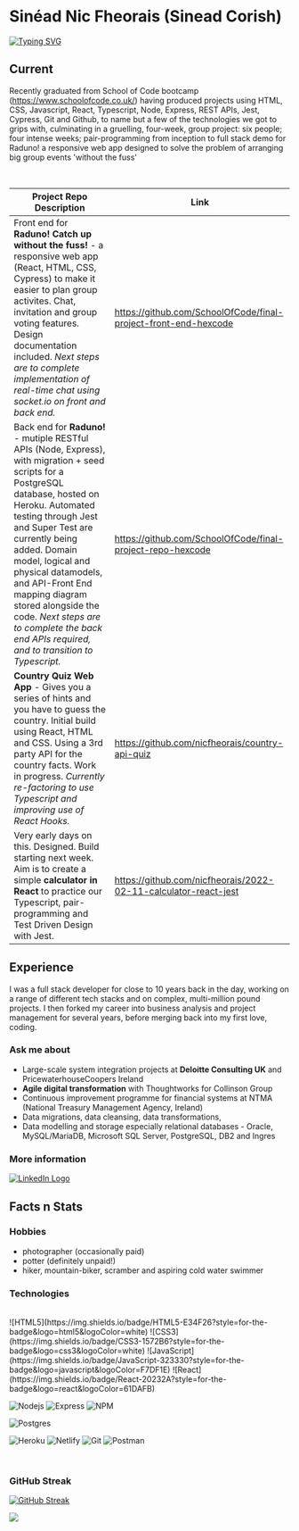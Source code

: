 # Sinéad Nic Fheorais (Sinead Corish)

<!-- From here: https://readme-typing-svg.herokuapp.com/demo/ -->

[![Typing SVG](https://readme-typing-svg.herokuapp.com?size=21&color=4296B3&lines=Developer+Analyst+Civil+Engineer+;Javascript+React+Node+Express;PostgreSQL+MySQL+Oracle+SQLServer)](https://git.io/typing-svg)

## Current

Recently graduated from School of Code bootcamp
(https://www.schoolofcode.co.uk/) having produced projects using HTML, CSS,
Javascript, React, Typescript, Node, Express, REST APIs, Jest, Cypress, Git and
Github, to name but a few of the technologies we got to grips with, culminating
in a gruelling, four-week, group project: six people; four intense weeks;
pair-programming from inception to full stack demo for Raduno! a responsive web
app designed to solve the problem of arranging big group events 'without the
fuss'

 <br />

| Project Repo Description                                                                                                                                                                                                                                                                                                                                                                                                   | Link                                                            |
| -------------------------------------------------------------------------------------------------------------------------------------------------------------------------------------------------------------------------------------------------------------------------------------------------------------------------------------------------------------------------------------------------------------------------- | --------------------------------------------------------------- |
| Front end for **Raduno! Catch up without the fuss!** - a responsive web app (React, HTML, CSS, Cypress) to make it easier to plan group activites. Chat, invitation and group voting features. Design documentation included. _Next steps are to complete implementation of real-time chat using socket.io on front and back end._                                                                                         | https://github.com/SchoolOfCode/final-project-front-end-hexcode |
| Back end for **Raduno!** - mutiple RESTful APIs (Node, Express), with migration + seed scripts for a PostgreSQL database, hosted on Heroku. Automated testing through Jest and Super Test are currently being added. Domain model, logical and physical datamodels, and API-Front End mapping diagram stored alongside the code. _Next steps are to complete the back end APIs required, and to transition to Typescript._ | https://github.com/SchoolOfCode/final-project-repo-hexcode      |
| **Country Quiz Web App** - Gives you a series of hints and you have to guess the country. Initial build using React, HTML and CSS. Using a 3rd party API for the country facts. Work in progress. _Currently re-factoring to use Typescript and improving use of React Hooks._                                                                                                                                             | https://github.com/nicfheorais/country-api-quiz                 |
| Very early days on this. Designed. Build starting next week. Aim is to create a simple **calculator in React** to practice our Typescript, pair-programming and Test Driven Design with Jest.                                                                                                                                                                                                                              | https://github.com/nicfheorais/2022-02-11-calculator-react-jest |

## Experience

I was a full stack developer for close to 10 years back in the day, working on a
range of different tech stacks and on complex, multi-million pound projects. I
then forked my career into business analysis and project management for several
years, before merging back into my first love, coding.

<!-- | Company | Client/Project | Experience |
| ------- | -------------- | ---------- |
| TBC     | TBC            | TBC        |
| TBC     | TBC            | TBC        |
| TBC     | TBC            | TBC        |
| TBC     | TBC            | TBC        |
| TBC     | TBC            | TBC        |
| TBC     | TBC            | TBC        | -->

### Ask me about

-   Large-scale system integration projects at **Deloitte Consulting UK** and
    PricewaterhouseCoopers Ireland
-   **Agile digital transformation** with Thoughtworks for Collinson Group
-   Continuous improvement programme for financial systems at NTMA (National
    Treasury Management Agency, Ireland)
-   Data migrations, data cleansing, data transformations,
-   Data modelling and storage especially relational databases - Oracle,
    MySQL/MariaDB, Microsoft SQL Server, PostgreSQL, DB2 and Ingres

### More information

<a href="https://www.linkedin.com/in/sineadcorish" title="LinkedIn"><img src="https://img.shields.io/badge/LinkedIn-0077B5?style=for-the-badge&logo=linkedin&logoColor=white"  alt="LinkedIn Logo"  /></a>

## Facts n Stats

### Hobbies

-   photographer (occasionally paid)
-   potter (definitely unpaid!)
-   hiker, mountain-biker, scramber and aspiring cold water swimmer

### Technologies

<br />
<!-- TODO: add in Perl, PHP, C, PL/SQL, T-SQL -->
![HTML5](https://img.shields.io/badge/HTML5-E34F26?style=for-the-badge&logo=html5&logoColor=white)
![CSS3](https://img.shields.io/badge/CSS3-1572B6?style=for-the-badge&logo=css3&logoColor=white)
![JavaScript](https://img.shields.io/badge/JavaScript-323330?style=for-the-badge&logo=javascript&logoColor=F7DF1E)
![React](https://img.shields.io/badge/React-20232A?style=for-the-badge&logo=react&logoColor=61DAFB)

![Nodejs](https://img.shields.io/badge/Node.js-339933?style=for-the-badge&logo=nodedotjs&logoColor=white)
![Express](https://img.shields.io/badge/Express.js-404D59?style=for-the-badge)
![NPM](https://img.shields.io/badge/npm-CB3837?style=for-the-badge&logo=npm&logoColor=white)

![Postgres](https://img.shields.io/badge/postgres-%23316192.svg?style=for-the-badge&logo=postgresql&logoColor=white)

![Heroku](https://img.shields.io/badge/heroku-%23430098.svg?style=for-the-badge&logo=heroku&logoColor=white)
![Netlify](https://img.shields.io/badge/netlify-%23000000.svg?style=for-the-badge&logo=netlify&logoColor=#00C7B7)
![Git](https://img.shields.io/badge/git-%23F05033.svg?style=for-the-badge&logo=git&logoColor=white)
![Postman](https://img.shields.io/badge/Postman-FF6C37?style=for-the-badge&logo=postman&logoColor=white)

<br />

### GitHub Streak

[![GitHub Streak](https://github-readme-streak-stats.herokuapp.com?user=nicfheorais&theme=prussian&date_format=M%20j%5B%2C%20Y%5D)](https://git.io/streak-stats)

![](https://komarev.com/ghpvc/?username=nicfheorais&color=blue&label=Github+Profile+Views)

<!--
# TEST AREA -->

<!-- GITHUB PROFILE VIEWS: from  https://github.com/antonkomarev/github-profile-views-counter -->

<!-- ![](https://komarev.com/ghpvc/?username=nicfheorais&color=blue&label=Github+Profile+Views) -->

<!-- Github TRophies from https://github.com/ryo-ma/github-profile-trophy  -->

<!--
[![trophy](https://github-profile-trophy.vercel.app/?username=nicfheorais&theme=nord)](https://github.com/ryo-ma/github-profile-trophy)

<h3 align="left">Languages and Tools:</h3>
<p align="left">
<a href="https://www.cprogramming.com/" target="_blank"> <img src="https://devicons.github.io/devicon/devicon.git/icons/c/c-original.svg" alt="c" width="40" height="40"/> </a>

<a href="https://www.w3schools.com/cpp/" target="_blank">
<img src="https://devicons.github.io/devicon/devicon.git/icons/cplusplus/cplusplus-original.svg" alt="cplusplus" width="40" height="40"/>
</a> <a href="https://www.w3schools.com/css/" target="_blank">
<img src="https://devicons.github.io/devicon/devicon.git/icons/css3/css3-original-wordmark.svg" alt="css3" width="40" height="40"/>
</a> <a href="https://www.figma.com/" target="_blank">
<img src="https://www.vectorlogo.zone/logos/figma/figma-icon.svg" alt="figma" width="40" height="40"/>
</a> <a href="https://flutter.dev" target="_blank">
<img src="https://www.vectorlogo.zone/logos/flutterio/flutterio-icon.svg" alt="flutter" width="40" height="40"/>
</a> <a href="https://git-scm.com/" target="_blank">
<img src="https://www.vectorlogo.zone/logos/git-scm/git-scm-icon.svg" alt="git" width="40" height="40"/>
</a> <a href="https://www.w3.org/html/" target="_blank">
<img src="https://devicons.github.io/devicon/devicon.git/icons/html5/html5-original-wordmark.svg" alt="html5" width="40" height="40"/>
</a> <a href="https://www.linux.org/" target="_blank">
<img src="https://devicons.github.io/devicon/devicon.git/icons/linux/linux-original.svg" alt="linux" width="40" height="40"/>
</a> <a href="https://www.photoshop.com/en" target="_blank">
<img src="https://devicons.github.io/devicon/devicon.git/icons/photoshop/photoshop-plain.svg" alt="photoshop" width="40" height="40"/>
</a> <a href="https://www.python.org" target="_blank">
<img src="https://devicons.github.io/devicon/devicon.git/icons/python/python-original.svg" alt="python" width="40" height="40"/>
</a> </p> -->
